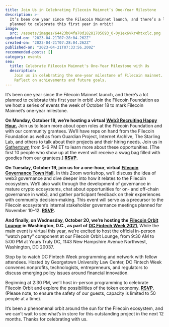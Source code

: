 ```yaml
---
title: Join Us in Celebrating Filecoin Mainnet’s One-Year Milestone
description: >-
  It’s been one year since the Filecoin Mainnet launch, and there’s a lot
  planned to celebrate this first year in orbit!
image:
  src: /assets/images/64423b04fa70d18281705693_0-0y1ex6vkr4htxclc.png
updated-on: "2023-04-21T07:28:04.262Z"
created-on: "2023-04-21T07:28:04.262Z"
published-on: "2023-04-21T07:33:56.200Z"
recommended-posts: []
category: events
seo:
  title: Celebrate Filecoin Mainnet's One-Year Milestone with Us
  description:
    Join us in celebrating the one-year milestone of Filecoin mainnet.
    Reflect on achievements and future goals.
---
```


It’s been one year since the Filecoin Mainnet launch, and there’s a lot planned to celebrate this first year in orbit! Join the Filecoin Foundation as we host a series of events the week of October 18 to mark Filecoin Mainnet’s one-year milestone.

**On Monday, October 18, we’re hosting a virtual** [**Web3 Recruiting Happy Hour.**](https://www.eventbrite.com/e/web3-recruiting-happy-hour-tickets-180240844217) Join us to learn more about open roles at the Filecoin Foundation and with our community grantees. We’ll have reps on hand from the Filecoin Foundation as well as from Guardian Project, Internet Archive, The Starling Lab, and others to talk about their projects and their hiring needs. Join us in [Gathertown](https://www.gather.town/) from 5–6 PM ET to learn more about these opportunities. \[The first 10 people who show up at the event will receive a swag bag filled with goodies from our grantees.\] [**RSVP**](https://www.eventbrite.com/e/web3-recruiting-happy-hour-tickets-180240844217)**.**

**On Tuesday, October 19, join us for a one-hour, virtual** [**Filecoin Governance Town Hall**](https://www.eventbrite.com/e/filecoin-governance-town-hall-tickets-182696428937)**.** In this Zoom workshop, we’ll discuss the idea of web3 governance and dive deeper into how it relates to the Filecoin ecosystem. We’ll also walk through the development of governance in mature crypto ecosystems, chat about opportunities for on- and off-chain governance in web3, and gather participant feedback on their experiences with community decision-making. This event will serve as a precursor to the Filecoin ecosystem’s internal stakeholder governance meetings planned for November 10–12. [**RSVP**](https://www.eventbrite.com/e/filecoin-governance-town-hall-tickets-182696428937)**.**

**And finally, on Wednesday, October 20, we’re hosting the** [**Filecoin Orbit Lounge**](https://www.eventbrite.com/e/filecoin-orbit-lounge-at-dc-fintech-week-tickets-182039955407) **in Washington, D.C., as part of** [**DC Fintech Week 2021**.](https://www.dcfintechweek.org/) While the main event is virtual this year, we’re excited to host the official in-person “watch party” component at our Filecoin Orbit Lounge, from 9:30 AM to 5:00 PM at Yours Truly DC, 1143 New Hampshire Avenue Northwest, Washington, DC 20037.

Stop by to watch DC Fintech Week programming and network with fellow attendees. Hosted by Georgetown University Law Center, DC Fintech Week convenes nonprofits, technologists, entrepreneurs, and regulators to discuss emerging policy issues around financial innovation.

Beginning at 2:30 PM, we’ll host in-person programming to celebrate Filecoin Orbit and explore the possibilities of the token economy. [**RSVP**](https://www.eventbrite.com/e/filecoin-orbit-lounge-at-dc-fintech-week-tickets-182039955407)**.** (Please note, to ensure the safety of our guests, capacity is limited to 50 people at a time).

It’s been a phenomenal orbit around the sun for the Filecoin ecosystem, and we can’t wait to see what’s in store for this outstanding project in the next 12 months. Thanks for celebrating with us.
